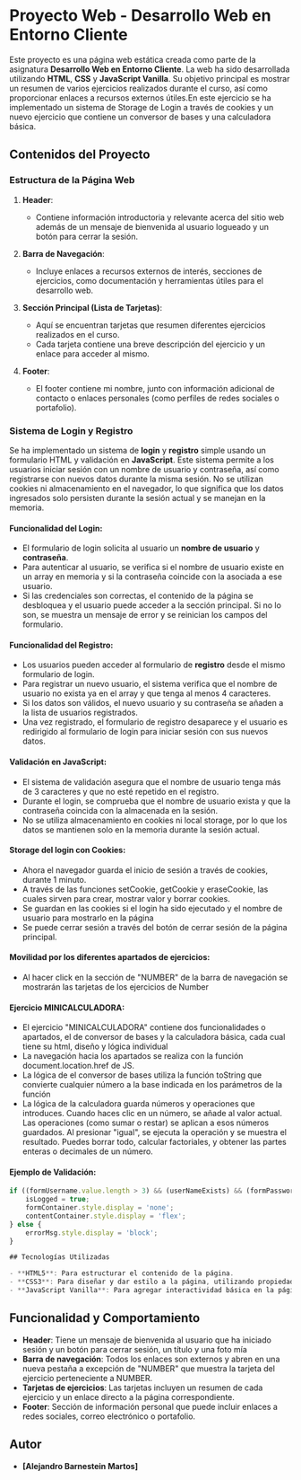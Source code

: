 
# Proyecto Web - Desarrollo Web en Entorno Cliente

Este proyecto es una página web estática creada como parte de la asignatura **Desarrollo Web en Entorno Cliente**. La web ha sido desarrollada utilizando **HTML**, **CSS** y **JavaScript Vanilla**. Su objetivo principal es mostrar un resumen de varios ejercicios realizados durante el curso, así como proporcionar enlaces a recursos externos útiles.En este ejercicio se ha implementado un sistema de Storage de Login a través de cookies y un nuevo ejercicio que contiene un conversor de bases y una calculadora básica.

## Contenidos del Proyecto

### Estructura de la Página Web

1. **Header**:
   - Contiene información introductoria y relevante acerca del sitio web además de un mensaje de bienvenida al usuario logueado y un botón para cerrar la sesión.
   
2. **Barra de Navegación**:
   - Incluye enlaces a recursos externos de interés, secciones de ejercicios, como documentación y herramientas útiles para el desarrollo web.
   
3. **Sección Principal (Lista de Tarjetas)**:
   - Aquí se encuentran tarjetas que resumen diferentes ejercicios realizados en el curso.
   - Cada tarjeta contiene una breve descripción del ejercicio y un enlace para acceder al mismo.
   
4. **Footer**:
   - El footer contiene mi nombre, junto con información adicional de contacto o enlaces personales (como perfiles de redes sociales o portafolio).




### Sistema de Login y Registro

Se ha implementado un sistema de **login** y **registro** simple usando un formulario HTML y validación en **JavaScript**. Este sistema permite a los usuarios iniciar sesión con un nombre de usuario y contraseña, así como registrarse con nuevos datos durante la misma sesión. No se utilizan cookies ni almacenamiento en el navegador, lo que significa que los datos ingresados solo persisten durante la sesión actual y se manejan en la memoria.

#### Funcionalidad del Login:
- El formulario de login solicita al usuario un **nombre de usuario** y **contraseña**.
- Para autenticar al usuario, se verifica si el nombre de usuario existe en un array en memoria y si la contraseña coincide con la asociada a ese usuario.
- Si las credenciales son correctas, el contenido de la página se desbloquea y el usuario puede acceder a la sección principal. Si no lo son, se muestra un mensaje de error y se reinician los campos del formulario.

#### Funcionalidad del Registro:
- Los usuarios pueden acceder al formulario de **registro** desde el mismo formulario de login.
- Para registrar un nuevo usuario, el sistema verifica que el nombre de usuario no exista ya en el array y que tenga al menos 4 caracteres. 
- Si los datos son válidos, el nuevo usuario y su contraseña se añaden a la lista de usuarios registrados.
- Una vez registrado, el formulario de registro desaparece y el usuario es redirigido al formulario de login para iniciar sesión con sus nuevos datos.

#### Validación en JavaScript:
- El sistema de validación asegura que el nombre de usuario tenga más de 3 caracteres y que no esté repetido en el registro.
- Durante el login, se comprueba que el nombre de usuario exista y que la contraseña coincida con la almacenada en la sesión.
- No se utiliza almacenamiento en cookies ni local storage, por lo que los datos se mantienen solo en la memoria durante la sesión actual.

#### Storage del login con Cookies:
- Ahora el navegador guarda el inicio de sesión a través de cookies, durante 1 minuto.
- A través de las funciones setCookie, getCookie y eraseCookie, las cuales sirven para crear, mostrar valor y borrar cookies.
- Se guardan en las cookies si el login ha sido ejecutado y el nombre de usuario para mostrarlo en la página
- Se puede cerrar sesión a través del botón de cerrar sesión de la página principal.

#### Movilidad por los diferentes apartados de ejercicios:
- Al hacer click en la sección de "NUMBER" de la barra de navegación se mostrarán las tarjetas de los ejercicios de Number

#### Ejercicio MINICALCULADORA:
- El ejercicio "MINICALCULADORA" contiene dos funcionalidades o apartados, el de conversor de bases y la calculadora básica, cada cual tiene su html, diseño y lógica individual
- La navegación hacia los apartados se realiza con la función document.location.href de JS.
- La lógica de el conversor de bases utiliza la función toString que convierte cualquier número a la base indicada en los parámetros de la función
- La lógica de la calculadora guarda números y operaciones que introduces. Cuando haces clic en un número, se añade al valor actual. Las operaciones (como sumar o restar) se aplican a esos números guardados. Al presionar "igual", se ejecuta la operación y se muestra el resultado. Puedes borrar todo, calcular factoriales, y obtener las partes enteras o decimales de un número.

#### Ejemplo de Validación:

```javascript
if ((formUsername.value.length > 3) && (userNameExists) && (formPassword.value == registeredUsers[passCounter][1])) {
    isLogged = true;
    formContainer.style.display = 'none';
    contentContainer.style.display = 'flex';
} else {
    errorMsg.style.display = 'block';
}

## Tecnologías Utilizadas

- **HTML5**: Para estructurar el contenido de la página.
- **CSS3**: Para diseñar y dar estilo a la página, utilizando propiedades modernas de CSS.
- **JavaScript Vanilla**: Para agregar interactividad básica en la página.


```

## Funcionalidad y Comportamiento
- **Header**: Tiene un mensaje de bienvenida al usuario que ha iniciado sesión y un botón para cerrar sesión, un título y una foto mía
- **Barra de navegación**: Todos los enlaces son externos y abren en una nueva pestaña a excepción de "NUMBER" que muestra la tarjeta del ejercicio perteneciente a NUMBER.
- **Tarjetas de ejercicios**: Las tarjetas incluyen un resumen de cada ejercicio y un enlace directo a la página correspondiente.
- **Footer**: Sección de información personal que puede incluir enlaces a redes sociales, correo electrónico o portafolio.

## Autor

- **[Alejandro Barnestein Martos]**

